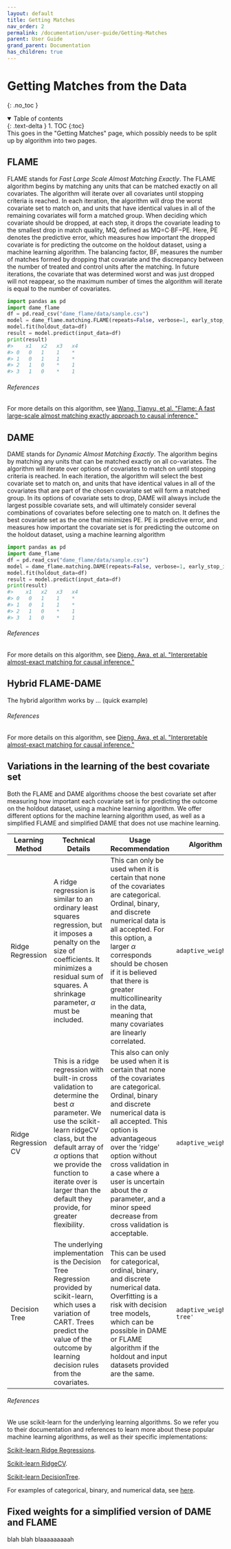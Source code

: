 ```yaml
---
layout: default
title: Getting Matches
nav_order: 2
permalink: /documentation/user-guide/Getting-Matches
parent: User Guide
grand_parent: Documentation
has_children: true
---
```


# Getting Matches from the Data
{: .no_toc }

<details open markdown="block">
  <summary>
    Table of contents
  </summary>
  {: .text-delta }
1. TOC
{:toc}
</details>
This goes in the "Getting Matches" page, which possibly needs to be split up by algorithm into two pages.


## FLAME

FLAME stands for *Fast Large Scale Almost Matching Exactly*. The FLAME algorithm  begins  by  matching  any  units  that  can  be  matched  exactly  on  all  covariates.  The algorithm will iterate over all covariates until stopping criteria  is  reached.   In  each  iteration,  the  algorithm  will  drop the worst  covariate  set  to match on, and units that have identical values in all of the remaining covariates will form a matched group. When deciding which covariate should be dropped, at each step, it drops the covariate leading to the smallest drop in match quality, MQ, defined as MQ=C·BF−PE.  Here, PE denotes the predictive error, which measures how important the dropped covariate is for predicting the outcome on the holdout dataset, using a machine learning algorithm.  The balancing  factor, BF, measures the number of matches formed by dropping that covariate and the discrepancy between the number of treated and control units after the matching. In future iterations, the covariate that was determined worst and was just dropped will not reappear, so the maximum number of times the algorithm will iterate is equal to the number of covariates. 


```python
import pandas as pd
import dame_flame
df = pd.read_csv("dame_flame/data/sample.csv")
model = dame_flame.matching.FLAME(repeats=False, verbose=1, early_stop_iterations=False)
model.fit(holdout_data=df)
result = model.predict(input_data=df)
print(result)
#>    x1   x2   x3   x4
#> 0   0   1    1    *     
#> 1   0   1    1    *     
#> 2   1   0    *    1     
#> 3   1   0    *    1     
```

###### References
For more details on this algorithm, see 
[Wang, Tianyu, et al. "Flame: A fast large-scale almost matching exactly approach to causal inference."](https://arxiv.org/abs/1707.06315)


## DAME

DAME stands for *Dynamic Almost Matching Exactly*. The  algorithm  begins  by  matching  any  units  that  can  be  matched  exactly  on  all  co-variates.  The algorithm will iterate over options of covariates to match on until stopping criteria  is  reached.   In  each  iteration,  the  algorithm  will  select  the  best  covariate  set  to match on, and units that have identical values in all of the covariates that are part of the chosen covariate set will form a matched group. In its options of covariate sets to drop, DAME will always include the largest possible covariate sets, and will ultimately consider several combinations of covariates before selecting one to match on. It defines the best covariate set as the one that minimizes PE. PE is predictive error, and measures how important the covariate set is for predicting the outcome on the holdout dataset, using a machine learning algorithm


```python
import pandas as pd
import dame_flame
df = pd.read_csv("dame_flame/data/sample.csv")
model = dame_flame.matching.DAME(repeats=False, verbose=1, early_stop_iterations=False)
model.fit(holdout_data=df)
result = model.predict(input_data=df)
print(result)
#>    x1   x2   x3   x4
#> 0   0   1    1    *     
#> 1   0   1    1    *     
#> 2   1   0    *    1     
#> 3   1   0    *    1     
```

###### References
For more details on this algorithm, see 
[Dieng, Awa, et al. "Interpretable almost-exact matching for causal inference."](https://arxiv.org/abs/1806.06802)

## Hybrid FLAME-DAME


The hybrid algorithm works by ...
 (quick example)

###### References
For more details on this algorithm, see 
[Dieng, Awa, et al. "Interpretable almost-exact matching for causal inference."](https://arxiv.org/abs/1806.06802) 
 
## Variations in the learning of the best covariate set

Both the FLAME and DAME algorithms choose the best covariate set after measuring how important each covariate set is for predicting the outcome on the holdout dataset, using a machine learning algorithm. We offer different options for the machine learning algorithm used, as well as a simplified FLAME and simplified DAME that does not use machine learning.

| Learning Method     | Technical Details                                                                                                                                                                                                                                                                                    | Usage Recommendation                                                                                                                                                                                                                                                                                                                                                      | Algorithm parameter                |
|---------------------|------------------------------------------------------------------------------------------------------------------------------------------------------------------------------------------------------------------------------------------------------------------------------------------------------|---------------------------------------------------------------------------------------------------------------------------------------------------------------------------------------------------------------------------------------------------------------------------------------------------------------------------------------------------------------------------|------------------------------------|
| Ridge Regression    | A ridge regression is similar to an ordinary least squares regression,  but it imposes a penalty on the size of coefficients. It minimizes a  residual sum of squares. A shrinkage parameter, $\alpha$ must be included.                                                                             | This can only be used when it is certain that none of the covariates are categorical. Ordinal, binary, and discrete numerical  data is all accepted. For this option, a larger $\alpha$ corresponds should be chosen if it is believed that there is greater multicollinearity in the data, meaning that many covariates are linearly correlated.                         | `adaptive_weights='ridge'`         |
| Ridge Regression CV | This is a ridge regression with built-in cross validation to determine the best $\alpha$ parameter. We use the scikit-learn ridgeCV class, but the default array of $\alpha$ options that we provide the function to iterate over is larger  than the default they provide, for greater flexibility. | This also can only be used when it is certain that none of the covariates are categorical. Ordinal, binary and discrete numerical data is all accepted.  This option is advantageous over the 'ridge' option without cross validation in a case where a user is uncertain about the $\alpha$ parameter, and a minor  speed decrease from cross validation is acceptable.  |   `adaptive_weights='ridgeCV'`     |
| Decision Tree       | The underlying implementation is the Decision Tree Regression provided by scikit-learn, which uses a variation of CART. Trees predict the value of the outcome by learning decision rules from the covariates.                                                                                       | This can be used for categorical, ordinal, binary, and discrete numerical data.  Overfitting is a risk with decision tree models, which can be possible in DAME or FLAME algorithm if the holdout and input datasets provided are the same.                                                                                                                               | `adaptive_weights='decision-tree'` |

###### References
We use scikit-learn for the underlying learning algorithms. So we refer you to their documentation and references to learn more about these popular machine learning algorithms, as well as their specific implementations:

[Scikit-learn Ridge Regressions](https://scikit-learn.org/stable/modules/generated/sklearn.linear_model.Ridge.html).

[Scikit-learn RidgeCV](https://scikit-learn.org/stable/modules/generated/sklearn.linear_model.RidgeCV.html).

[Scikit-learn DecisionTree](https://scikit-learn.org/stable/modules/tree.html#tree).

For examples of categorical, binary, and numerical data, see [here](https://stats.idre.ucla.edu/other/mult-pkg/whatstat/what-is-the-difference-between-categorical-ordinal-and-numerical-variables/). 


## Fixed weights for a simplified version of DAME and FLAME
blah blah blaaaaaaaaah
